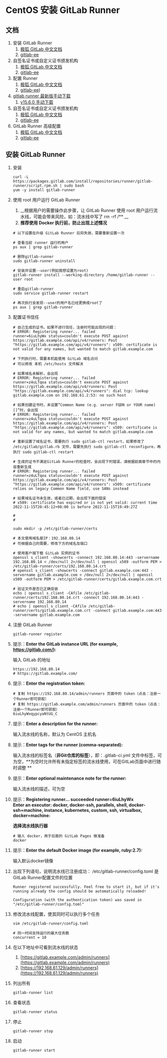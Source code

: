 # CentOS 安装 GitLab Runner

## 文档

1. 安装 GitLab Runner
    1. [极狐 GitLab 中文文档](https://docs.gitlab.cn/runner/install/linux-repository.html)
    2. [gitlab-ee](https://docs.gitlab.com/runner/install/linux-repository.html)
2. 自签名证书或自定义证书颁发机构
    1. [极狐 GitLab 中文文档](https://docs.gitlab.cn/runner/configuration/tls-self-signed.html)
    2. [gitlab-ee](https://docs.gitlab.com/runner/configuration/tls-self-signed.html)
3. 配置 Runner
    1. [极狐 GitLab 中文文档](https://docs.gitlab.cn/jh/ci/runners/configure_runners.html)
    2. [gitlab-ee](https://docs.gitlab.com/ee/ci/runners/configure_runners.html))
4. [gitlab runner 最新版手动下载](https://gitlab-runner-downloads.s3.amazonaws.com/latest/index.html)
    1. [v15.6.0 手动下载](https://gitlab-runner-downloads.s3.amazonaws.com/v15.6.0/index.html)
5. 自签名证书或自定义证书颁发机构
    1. [极狐 GitLab 中文文档](https://docs.gitlab.cn/runner/configuration/tls-self-signed.html)
    2. [gitlab-ee](https://docs.gitlab.com/runner/configuration/tls-self-signed.html)
6. GitLab Runner 高级配置
    1. [极狐 GitLab 中文文档](https://docs.gitlab.cn/runner/configuration/advanced-configuration.html)
    2. [gitlab-ee](https://docs.gitlab.com/runner/configuration/advanced-configuration.html)

## 安装 GitLab Runner

1. 安装

   ```shell
   curl -L https://packages.gitlab.com/install/repositories/runner/gitlab-runner/script.rpm.sh | sudo bash
   yum -y install gitlab-runner
   ```

2. 使用 root 用户运行 GitLab Runner

    1. __根据用户的需要操作此步骤，让 GitLab Runner 使用 root 用户运行流水线，可能会带来风险，如：流水线中写了 rm -rf /\*\*
       __
    2. **推荐使用 Docker 执行前，防止出现上述情况**

   ```shell
   # 以下设置在升级 GitLab Runner 后将失效，需要重新设置一次
   
   # 查看当前 runner 运行的用户
   ps aux | grep gitlab-runner
   
   # 删除gitlab-runner
   sudo gitlab-runner uninstall
   
   # 安装并设置--user(例如我想设置为root)
   gitlab-runner install --working-directory /home/gitlab-runner --user root
   
   # 重启gitlab-runner
   sudo service gitlab-runner restart
   
   # 再次执行会发现--user的用户名已经更换成root了 
   ps aux | grep gitlab-runner
   ```

3. 配置证书信任

   ```shell
   # 自己生成的证书，如果不进行信任，注册时可能出现的问题：
   # ERROR: Registering runner... failed                 runner=6iuLhyWx status=couldn't execute POST against https://gitlab.example.com/api/v4/runners: Post "https://gitlab.example.com/api/v4/runners": x509: certificate is not valid for any names, but wanted to match gitlab.example.com
   
   # 下列执行时，需要本机能使用 GitLab 域名访问
   # 可以修改 本机 /etc/hosts 文件解决
   
   # 如果域名未解析，会出现
   # ERROR: Registering runner... failed                 runner=z4uLTqoa status=couldn't execute POST against https://gitlab.example.com/api/v4/runners: Post "https://gitlab.example.com/api/v4/runners": dial tcp: lookup gitlab.example.com on 192.168.61.2:53: no such host
   
   # 如果创建证书时，未设置“Common Name (e.g. server FQDN or YOUR name) []”时，会出现
   # ERROR: Registering runner... failed                 runner=z4uLTqoa status=couldn't execute POST against https://gitlab.example.com/api/v4/runners: Post "https://gitlab.example.com/api/v4/runners": x509: certificate is not valid for any names, but wanted to match gitlab.example.com
   
   # 重新设置了域名证书，需要执行 sudo gitlab-ctl restart，如果修改了 /etc/gitlab/gitlab.rb 文件，需要先执行 sudo gitlab-ctl reconfigure，再执行 sudo gitlab-ctl restart
   
   # 生成的证书不满足GitLab Runner的检查时，会出现下列错误，请根据前面章节中的内容重新生成
   # ERROR: Registering runner... failed                 runner=z4uLTqoa status=couldn't execute POST against https://gitlab.example.com/api/v4/runners: Post "https://gitlab.example.com/api/v4/runners": x509: certificate relies on legacy Common Name field, use SANs instead
   
   # 如果域名证书未生效，或者已过期，会出现下面的错误
   # x509: certificate has expired or is not yet valid: current time 2022-11-15T20:45:12+08:00 is before 2022-11-15T19:49:27Z
   
   #
   #
   
   sudo mkdir -p /etc/gitlab-runner/certs
   
   # 本文使用域名是IP：192.168.80.14
   # 可根据自己的需要，修改下方的域名及端口
   
   # 使用客户端下载 GitLab 实例的证书
   openssl s_client -showcerts -connect 192.168.80.14:443 -servername 192.168.80.14 < /dev/null 2>/dev/null | openssl x509 -outform PEM > /etc/gitlab-runner/certs/192.168.80.14.crt
   # openssl s_client -showcerts -connect gitlab.example.com:443 -servername gitlab.example.com < /dev/null 2>/dev/null | openssl x509 -outform PEM > /etc/gitlab-runner/certs/gitlab.example.com.crt
   
   # 验证文件是否已正确安装
   echo | openssl s_client -CAfile /etc/gitlab-runner/certs/192.168.80.14.crt -connect 192.168.80.14:443 -servername 192.168.80.14
   # echo | openssl s_client -CAfile /etc/gitlab-runner/certs/gitlab.example.com.crt -connect gitlab.example.com:443 -servername gitlab.example.com
   ```

4. 注册 GitLab Runner

   ```shell
   gitlab-runner register
   ```

5. 提示：**Enter the GitLab instance URL (for example, https://gitlab.com/):**

   输入 GitLab 的地址

   ```shell
   https://192.168.80.14
   # https://gitlab.example.com/
   ```

6. 提示：**Enter the registration token:**

   ```shell
   # 复制 https://192.168.80.14/admin/runners 页面中的 token（点击：注册一个Runner即可获取）
   # 复制 https://gitlab.example.com/admin/runners 页面中的 token（点击：注册一个Runner即可获取）
   6iuLhyWxqypcyaNtUG_C
   ```

7. 提示：**Enter a description for the runner:**

   输入流水线的名称，默认为 CentOS 主机名

8. 提示：**Enter tags for the runner (comma-separated):**

   输入流水线的标签名（**非Git仓库的标签**），即：.gitlab-ci.yml 文件中标签，可为空，**为空时允许所有未指定标签的流水线使用，可在GitLab页面中进行随时调整
   **

9. 提示：**Enter optional maintenance note for the runner:**

   输入流水线的描述，可为空

10. 提示：**Registering runner... succeeded runner=6iuLhyWx**<br/>
    **Enter an executor: docker, docker-ssh, parallels, shell, docker-ssh+machine, instance, kubernetes, custom, ssh,
    virtualbox, docker+machine:**

    **选择流水线执行器**

    ```shell
    # 输入 docker，用于后面的 GitLab Pages 做准备
    docker
    ```

11. 提示：**Enter the default Docker image (for example, ruby:2.7):**

    输入默认docker镜像

12. 出现下列语句，说明流水线已注册成功：
    /etc/gitlab-runner/config.toml 是GitLab Runner配置文件的位置

    ```shell
    Runner registered successfully. Feel free to start it, but if it's running already the config should be automatically reloaded!
     
    Configuration (with the authentication token) was saved in "/etc/gitlab-runner/config.toml" 
    ```

13. 修改流水线配置，使其同时可以执行多个任务

    ```shell
    vim /etc/gitlab-runner/config.toml
    ```

    ```shell
    # 同一时间支持运行的最大任务数
    concurrent = 10
    ```

14. 在以下地址中可看到流水线的状态
    1. [https://gitlab.example.com/admin/runners](https://gitlab.example.com/admin/runners)
    2. [https://192.168.61.129/admin/runners](https://192.168.61.129/admin/runners)

15. 列出所有

    ```shell
    gitlab-runner list
    ```

16. 查看状态

    ```shell
    gitlab-runner status
    ```

17. 停止

    ```shell
    gitlab-runner stop
    ```

18. 启动

    ```shell
    gitlab-runner start
    ```
